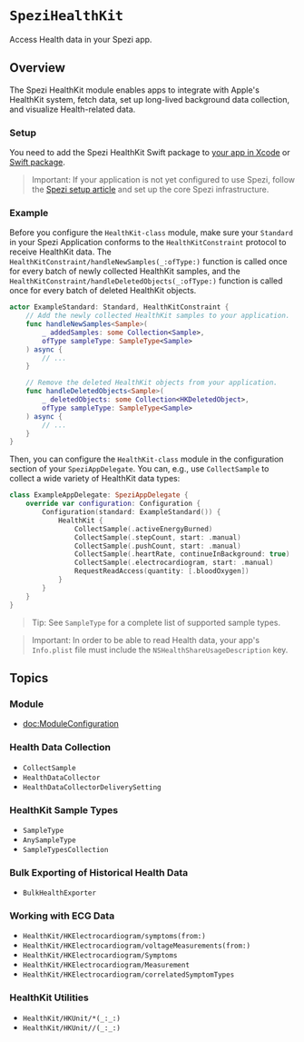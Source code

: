 # ``SpeziHealthKit``

<!--
#
# This source file is part of the Stanford Spezi open source project
#
# SPDX-FileCopyrightText: 2024 Stanford University and the project authors (see CONTRIBUTORS.md)
#
# SPDX-License-Identifier: MIT
#       
-->

Access Health data in your Spezi app.

## Overview

The Spezi HealthKit module enables apps to integrate with Apple's HealthKit system, fetch data, set up long-lived background data collection, and visualize Health-related data.

### Setup

You need to add the Spezi HealthKit Swift package to
 [your app in Xcode](https://developer.apple.com/documentation/xcode/adding-package-dependencies-to-your-app) or
 [Swift package](https://developer.apple.com/documentation/xcode/creating-a-standalone-swift-package-with-xcode#Add-a-dependency-on-another-Swift-package).

> Important: If your application is not yet configured to use Spezi, follow the
 [Spezi setup article](https://swiftpackageindex.com/stanfordspezi/spezi/documentation/spezi/initial-setup) and set up the core Spezi infrastructure. 

### Example

Before you configure the ``HealthKit-class`` module, make sure your `Standard` in your Spezi Application conforms to the ``HealthKitConstraint`` protocol to receive HealthKit data.
The ``HealthKitConstraint/handleNewSamples(_:ofType:)`` function is called once for every batch of newly collected HealthKit samples, and the ``HealthKitConstraint/handleDeletedObjects(_:ofType:)`` function is called once for every batch of deleted HealthKit objects.
```swift
actor ExampleStandard: Standard, HealthKitConstraint {
    // Add the newly collected HealthKit samples to your application.
    func handleNewSamples<Sample>(
        _ addedSamples: some Collection<Sample>,
        ofType sampleType: SampleType<Sample>
    ) async {
        // ...
    }

    // Remove the deleted HealthKit objects from your application.
    func handleDeletedObjects<Sample>(
        _ deletedObjects: some Collection<HKDeletedObject>,
        ofType sampleType: SampleType<Sample>
    ) async {
        // ...
    }
}
```


Then, you can configure the ``HealthKit-class`` module in the configuration section of your `SpeziAppDelegate`.
You can, e.g., use ``CollectSample`` to collect a wide variety of HealthKit data types:
```swift
class ExampleAppDelegate: SpeziAppDelegate {
    override var configuration: Configuration {
        Configuration(standard: ExampleStandard()) {
            HealthKit {
                CollectSample(.activeEnergyBurned)
                CollectSample(.stepCount, start: .manual)
                CollectSample(.pushCount, start: .manual)
                CollectSample(.heartRate, continueInBackground: true)
                CollectSample(.electrocardiogram, start: .manual)
                RequestReadAccess(quantity: [.bloodOxygen])
            }
        }
    }
}
```

> Tip: See ``SampleType`` for a complete list of supported sample types.

> Important: In order to be able to read Health data, your app's `Info.plist` file must include the `NSHealthShareUsageDescription` key.

## Topics

### Module
- <doc:ModuleConfiguration>

### Health Data Collection
- ``CollectSample``
- ``HealthDataCollector``
- ``HealthDataCollectorDeliverySetting``

### HealthKit Sample Types
- ``SampleType``
- ``AnySampleType``
- ``SampleTypesCollection``

### Bulk Exporting of Historical Health Data
- ``BulkHealthExporter``

### Working with ECG Data
- ``HealthKit/HKElectrocardiogram/symptoms(from:)``
- ``HealthKit/HKElectrocardiogram/voltageMeasurements(from:)``
- ``HealthKit/HKElectrocardiogram/Symptoms``
- ``HealthKit/HKElectrocardiogram/Measurement``
- ``HealthKit/HKElectrocardiogram/correlatedSymptomTypes``

### HealthKit Utilities
- ``HealthKit/HKUnit/*(_:_:)``
- ``HealthKit/HKUnit//(_:_:)``
